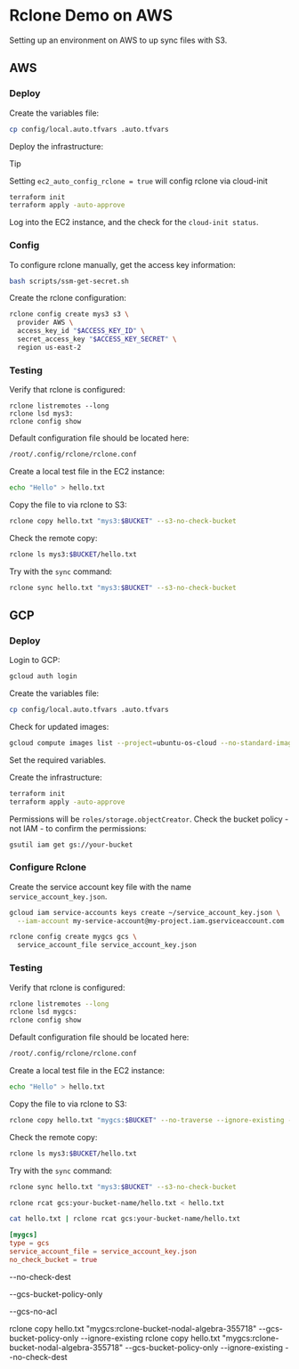 # Rclone Demo on AWS

Setting up an environment on AWS to up sync files with S3.

## AWS

### Deploy

Create the variables file:

```sh
cp config/local.auto.tfvars .auto.tfvars
```

Deploy the infrastructure:

> [!TIP]
> Setting `ec2_auto_config_rclone = true` will config rclone via cloud-init

```sh
terraform init
terraform apply -auto-approve
```

Log into the EC2 instance, and the check for the `cloud-init status`.

### Config

To configure rclone manually, get the access key information:

```sh
bash scripts/ssm-get-secret.sh
```

Create the rclone configuration:

```sh
rclone config create mys3 s3 \
  provider AWS \
  access_key_id "$ACCESS_KEY_ID" \
  secret_access_key "$ACCESS_KEY_SECRET" \
  region us-east-2
```

### Testing

Verify that rclone is configured:

```
rclone listremotes --long
rclone lsd mys3:
rclone config show
```

Default configuration file should be located here:

```sh
/root/.config/rclone/rclone.conf
```

Create a local test file in the EC2 instance:

```sh
echo "Hello" > hello.txt
```

Copy the file to via rclone to S3:

```sh
rclone copy hello.txt "mys3:$BUCKET" --s3-no-check-bucket
```

Check the remote copy:

```sh
rclone ls mys3:$BUCKET/hello.txt
```

Try with the `sync` command:

```sh
rclone sync hello.txt "mys3:$BUCKET" --s3-no-check-bucket
```

## GCP

### Deploy

Login to GCP:

```sh
gcloud auth login
```

Create the variables file:

```sh
cp config/local.auto.tfvars .auto.tfvars
```

Check for updated images:

```sh
gcloud compute images list --project=ubuntu-os-cloud --no-standard-images --filter="name~'2404'"
```

Set the required variables.

Create the infrastructure:

```sh
terraform init
terraform apply -auto-approve
```

Permissions will be `roles/storage.objectCreator`. Check the bucket policy - not IAM - to confirm the permissions:

```sh
gsutil iam get gs://your-bucket
```

### Configure Rclone

Create the service account key file with the name `service_account_key.json`.

```sh
gcloud iam service-accounts keys create ~/service_account_key.json \
  --iam-account my-service-account@my-project.iam.gserviceaccount.com
```



```sh
rclone config create mygcs gcs \
  service_account_file service_account_key.json
```

### Testing

Verify that rclone is configured:

```sh
rclone listremotes --long
rclone lsd mygcs:
rclone config show
```

Default configuration file should be located here:

```sh
/root/.config/rclone/rclone.conf
```

Create a local test file in the EC2 instance:

```sh
echo "Hello" > hello.txt
```

Copy the file to via rclone to S3:

```sh
rclone copy hello.txt "mygcs:$BUCKET" --no-traverse --ignore-existing --log-level INFO
```

Check the remote copy:

```sh
rclone ls mys3:$BUCKET/hello.txt
```

Try with the `sync` command:

```sh
rclone sync hello.txt "mys3:$BUCKET" --s3-no-check-bucket

rclone rcat gcs:your-bucket-name/hello.txt < hello.txt
```

```sh
cat hello.txt | rclone rcat gcs:your-bucket-name/hello.txt
```

```toml
[mygcs]
type = gcs
service_account_file = service_account_key.json
no_check_bucket = true
```

--no-check-dest


--gcs-bucket-policy-only

--gcs-no-acl







rclone copy hello.txt "mygcs:rclone-bucket-nodal-algebra-355718" --gcs-bucket-policy-only --ignore-existing
rclone copy hello.txt "mygcs:rclone-bucket-nodal-algebra-355718" --gcs-bucket-policy-only --ignore-existing --no-check-dest
